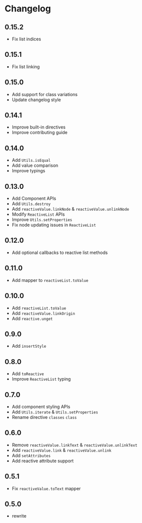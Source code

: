 # Changelog

## 0.15.2

- Fix list indices

## 0.15.1

- Fix list linking

## 0.15.0

- Add support for class variations
- Update changelog style

## 0.14.1

- Improve built-in directives
- Improve contributing guide

## 0.14.0

- Add `Utils.isEqual`
- Add value comparison
- Improve typings

## 0.13.0

- Add Component APIs
- Add `Utils.destroy`
- Add `reactiveValue.linkNode` & `reactiveValue.unlinkNode`
- Modify `ReactiveList` APIs
- Improve `Utils.setProperties`
- Fix node updating issues in `ReactiveList`

## 0.12.0

- Add optional callbacks to reactive list methods

## 0.11.0

- Add mapper to `reactiveList.toValue`

## 0.10.0

- Add `reactiveList.toValue`
- Add `reactiveValue.linkOrigin`
- Add `reactive.unget`

## 0.9.0

- Add `insertStyle`

## 0.8.0

- Add `toReactive`
- Improve `ReactiveList` typing

## 0.7.0

- Add component styling APIs
- Add `Utils.iterate` & `Utils.setProperties`
- Rename directive `classes` `class`

## 0.6.0

- Remove `reactiveValue.linkText` & `reactiveValue.unlinkText`
- Add `reactiveValue.link` & `reactiveValue.unlink`
- Add `setAttributes`
- Add reactive attribute support

## 0.5.1

- Fix `reactiveValue.toText` mapper

## 0.5.0

- rewrite
